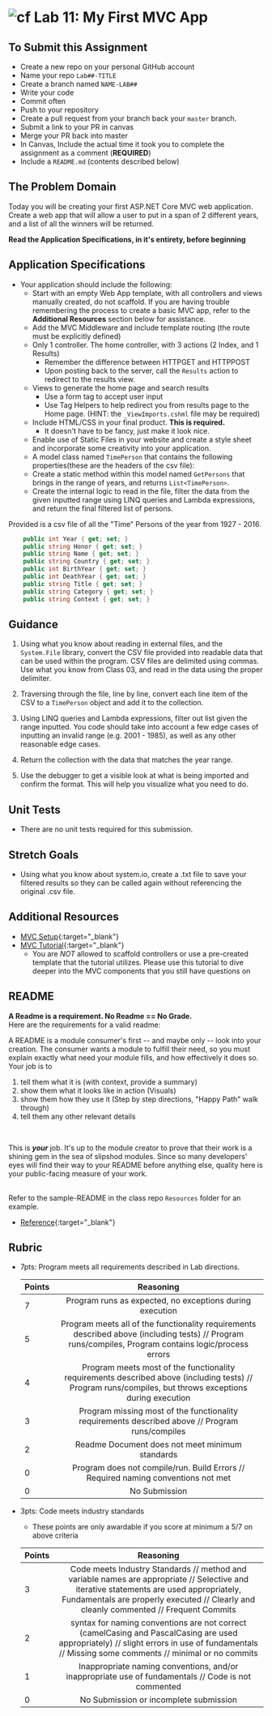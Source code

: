 ![cf](http://i.imgur.com/7v5ASc8.png) Lab 11: My First MVC App
=====================================

## To Submit this Assignment
- Create a new repo on your personal GitHub account
- Name your repo `Lab##-TITLE`
- Create a branch named `NAME-LAB##`
- Write your code
- Commit often
- Push to your repository
- Create a pull request from your branch back your `master` branch.
- Submit a link to your PR in canvas
- Merge your PR back into master
- In Canvas, Include the actual time it took you to complete the assignment as a comment (**REQUIRED**)
- Include a `README.md` (contents described below)

## The Problem Domain
Today you will be creating your first ASP.NET Core MVC web application.
Create a web app that will allow a user to put in a span of 2 different years, and a list of all the winners will be returned.

**Read the Application Specifications, in it's entirety, before beginning** <br />

## Application Specifications
 - Your application should include the following:
	- Start with an empty Web App template, with all controllers and views manually created, do not scaffold. If you are having trouble remembering the process to create a basic MVC app, refer to the **Additional Resources** section below for assistance.
    - Add the MVC Middleware and include template routing (the route must be explicitly defined)
    - Only 1 controller. The home controller, with 3 actions (2 Index, and 1 Results)
    	- Remember the difference between HTTPGET and HTTPPOST
    	- Upon posting back to the server, call the `Results` action to redirect to the results view. 
    - Views to generate the home page and search results
    	- Use a form tag to accept user input
    	- Use Tag Helpers to help redirect you from results page to the Home page. (HINT: the `_ViewImports.cshml` file may be required)
    - Include HTML/CSS in your final product. **This is required.** 
    	- It doesn't have to be fancy, just make it look nice.
    - Enable use of Static Files in your website and create a style sheet and incorporate some creativity into your application. 
    - A model class named `TimePerson` that contains the following properties(these are the headers of the csv file):
	- Create a static method within this model named `GetPersons` that brings in the range of years, and returns `List<TimePerson>`.  
    - Create the internal logic to read in the file, filter the data from the given inputted range using LINQ queries and Lambda expressions, and return the final filtered list of persons.

 Provided is a csv file of all the "Time" Persons of the year from 1927 - 2016. 
```csharp
	public int Year { get; set; }
	public string Honor { get; set; }
	public string Name { get; set; }
	public string Country { get; set; }
	public int BirthYear { get; set; }
	public int DeathYear { get; set; }
	public string Title { get; set; }
	public string Category { get; set; }
	public string Context { get; set; }
```

## Guidance

1. Using what you know about reading in external files, and the `System.File` library, convert the CSV file provided into readable data that can be used within the program. CSV files are delimited using commas. Use what you know from Class 03, and read in the data using the proper delimiter. 

2. Traversing through the file, line by line, convert each line item of the CSV to a `TimePerson` object and add it to the collection.

3. Using LINQ queries and Lambda expressions, filter out list given the range inputted. You code should take into account a few edge cases of inputting an invalid range (e.g. 2001 - 1985), as well as any other reasonable edge cases. 

4. Return the collection with the data that matches the year range.

5. Use the debugger to get a visible look at what is being imported and confirm the format. This will help you visualize what you need to do. 


## Unit Tests
- There are no unit tests required for this submission.

## Stretch Goals
- Using what you know about system.io, create a .txt file to save your filtered results so they can be called again without referencing the original .csv file.

## Additional Resources

- [MVC Setup](Resources/MVCSetup.md){:target="_blank"}
- [MVC Tutorial](https://docs.microsoft.com/en-us/aspnet/core/tutorials/first-mvc-app/start-mvc?view=aspnetcore-2.1&tabs=aspnetcore2x){:target="_blank"}
	- You are *NOT* allowed to scaffold controllers or use a pre-created template that the tutorial utilizes. Please use this tutorial to dive deeper into the MVC components that you still have questions on


## README
**A Readme is a requirement. No Readme == No Grade.** <br /> 
Here are the requirements for a valid readme: <br />

A README is a module consumer's first -- and maybe only -- look into your creation. The consumer wants a module to fulfill their need, so you must explain exactly what need your module fills, and how effectively it does so.
<br />
Your job is to

1. tell them what it is (with context, provide a summary)
2. show them what it looks like in action (Visuals)
3. show them how they use it (Step by step directions, "Happy Path" walk through)
4. tell them any other relevant details
<br />

This is ***your*** job. It's up to the module creator to prove that their work is a shining gem in the sea of slipshod modules. Since so many developers' eyes will find their way to your README before anything else, quality here is your public-facing measure of your work.

<br /> Refer to the sample-README in the class repo `Resources` folder for an example. 
- [Reference](https://github.com/noffle/art-of-readme){:target="_blank"} 

## Rubric
- 7pts: Program meets all requirements described in Lab directions.

	Points  | Reasoning | 
	 ------------ | :-----------: | 
	7       | Program runs as expected, no exceptions during execution |
	5       | Program meets all of the  functionality requirements described above (including tests) // Program runs/compiles, Program contains logic/process errors|
	4       | Program meets most of the functionality requirements described above (including tests)  // Program runs/compiles, but throws exceptions during execution |
	3       | Program missing most of the functionality requirements described above // Program runs/compiles |
	2       | Readme Document does not meet minimum standards |
	0       | Program does not compile/run. Build Errors // Required naming conventions not met |
	0       | No Submission |

- 3pts: Code meets industry standards
	- These points are only awardable if you score at minimum a 5/7 on above criteria

	Points  | Reasoning | 
	 ------------ | :-----------: | 
	3       | Code meets Industry Standards // method and variable names are appropriate // Selective and iterative statements are used appropriately, Fundamentals are properly executed // Clearly and cleanly commented // Frequent Commits |
	2       | syntax for naming conventions are not correct (camelCasing and PascalCasing are used appropriately) // slight errors in use of fundamentals // Missing some comments // minimal or no commits |
	1       | Inappropriate naming conventions, and/or inappropriate use of fundamentals // Code is not commented  |
	0       | No Submission or incomplete submission |




